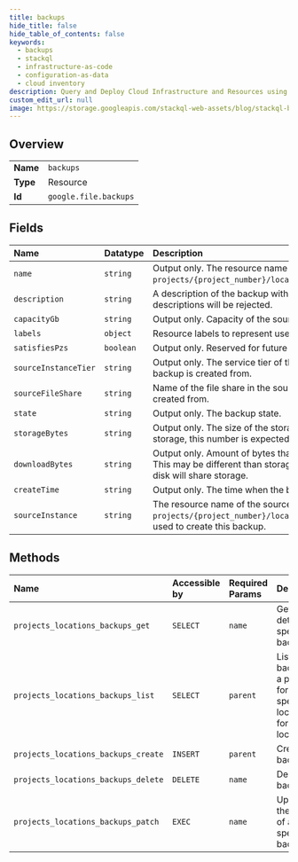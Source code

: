 ```yaml
---
title: backups
hide_title: false
hide_table_of_contents: false
keywords:
  - backups
  - stackql
  - infrastructure-as-code
  - configuration-as-data
  - cloud inventory
description: Query and Deploy Cloud Infrastructure and Resources using SQL
custom_edit_url: null
image: https://storage.googleapis.com/stackql-web-assets/blog/stackql-blog-post-featured-image.png
---
```

  
    

## Overview
<table><tbody>
<tr><td><b>Name</b></td><td><code>backups</code></td></tr>
<tr><td><b>Type</b></td><td>Resource</td></tr>
<tr><td><b>Id</b></td><td><code>google.file.backups</code></td></tr>
</tbody></table>

## Fields
| Name | Datatype | Description |
|:-----|:---------|:------------|
| `name` | `string` | Output only. The resource name of the backup, in the format `projects/{project_number}/locations/{location_id}/backups/{backup_id}`. |
| `description` | `string` | A description of the backup with 2048 characters or less. Requests with longer descriptions will be rejected. |
| `capacityGb` | `string` | Output only. Capacity of the source file share when the backup was created. |
| `labels` | `object` | Resource labels to represent user provided metadata. |
| `satisfiesPzs` | `boolean` | Output only. Reserved for future use. |
| `sourceInstanceTier` | `string` | Output only. The service tier of the source Cloud Filestore instance that this backup is created from. |
| `sourceFileShare` | `string` | Name of the file share in the source Cloud Filestore instance that the backup is created from. |
| `state` | `string` | Output only. The backup state. |
| `storageBytes` | `string` | Output only. The size of the storage used by the backup. As backups share storage, this number is expected to change with backup creation/deletion. |
| `downloadBytes` | `string` | Output only. Amount of bytes that will be downloaded if the backup is restored. This may be different than storage bytes, since sequential backups of the same disk will share storage. |
| `createTime` | `string` | Output only. The time when the backup was created. |
| `sourceInstance` | `string` | The resource name of the source Cloud Filestore instance, in the format `projects/{project_number}/locations/{location_id}/instances/{instance_id}`, used to create this backup. |
## Methods
| Name | Accessible by | Required Params | Description |
|:-----|:--------------|:----------------|:------------|
| `projects_locations_backups_get` | `SELECT` | `name` | Gets the details of a specific backup. |
| `projects_locations_backups_list` | `SELECT` | `parent` | Lists all backups in a project for either a specified location or for all locations. |
| `projects_locations_backups_create` | `INSERT` | `parent` | Creates a backup. |
| `projects_locations_backups_delete` | `DELETE` | `name` | Deletes a backup. |
| `projects_locations_backups_patch` | `EXEC` | `name` | Updates the settings of a specific backup. |
